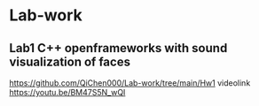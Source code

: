 # Lab-work

## Lab1 C++ openframeworks with sound visualization of faces 
https://github.com/QiChen000/Lab-work/tree/main/Hw1
videolink https://youtu.be/BM47S5N_wQI
